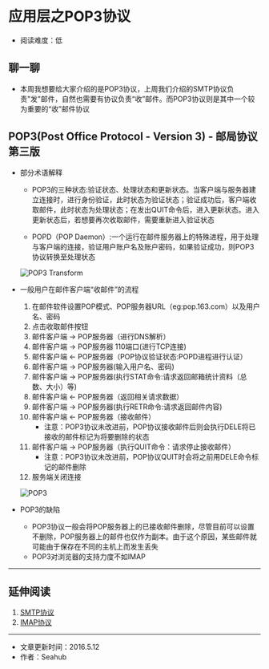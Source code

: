 # 应用层之POP3协议
* 阅读难度：低

## 聊一聊
* 本周我想要给大家介绍的是POP3协议，上周我们介绍的SMTP协议负责"发"邮件，自然也需要有协议负责“收”邮件。而POP3协议则是其中一个较为重要的“收”邮件协议

## POP3(Post Office Protocol - Version 3) - 邮局协议第三版
* 部分术语解释
	* POP3的三种状态:验证状态、处理状态和更新状态。当客户端与服务器建立连接时，进行身份验证，此时状态为验证状态；验证成功后，客户端收取邮件，此时状态为处理状态；在发出QUIT命令后，进入更新状态。进入更新状态后，若想要再次收取邮件，需要重新进入验证状态
	
	* POPD（POP Daemon）:一个运行在邮件服务器上的特殊进程，用于处理与客户端的连接，验证用户账户名及账户密码，如果验证成功，则POP3协议转换至处理状态
	
 	![POP3 Transform](https://github.com/SeaHub/BlogOfComputerNetwork/blob/master/res/POP3transform.jpg?raw=true)
 
* 一般用户在邮件客户端“收邮件”的流程
	1. 在邮件软件设置POP模式、POP服务器URL（eg:pop.163.com）以及用户名、密码
	2. 点击收取邮件按钮
	3. 邮件客户端 -> POP服务器（进行DNS解析）
	4. 邮件客户端 -> POP服务器 110端口(进行TCP连接)
	5. 邮件客户端 <- POP服务器（POP协议验证状态:POPD进程进行认证）
	6. 邮件客户端 -> POP服务器(输入用户名、密码)
	7. 邮件客户端 -> POP服务器(执行STAT命令:请求返回邮箱统计资料（总数、大小）等)
	8. 邮件客户端 <- POP服务器（返回相关请求数据）
	9. 邮件客户端 -> POP服务器(执行RETR命令:请求返回邮件内容)
	10. 邮件客户端 <- POP服务器（接收邮件）
		* 注意：POP3协议未改进前，POP协议接收邮件后则会执行DELE将已接收的邮件标记为将要删除的状态
	11. 邮件客户端 -> POP服务器（执行QUIT命令：请求停止接收邮件）
		* 注意：POP3协议未改进前，POP协议QUIT时会将之前用DELE命令标记的邮件删除
	12. 服务端关闭连接
 	
 	![POP3](https://github.com/SeaHub/BlogOfComputerNetwork/blob/master/res/POP3.png?raw=true)
		
 	
* POP3的缺陷
	* POP3协议一般会将POP服务器上的已接收邮件删除，尽管目前可以设置不删除，POP服务器上的邮件也仅作为副本。由于这个原因，某些邮件就可能由于保存在不同的主机上而发生丢失
	* POP3对浏览器的支持力度不如IMAP
		 
---
## 延伸阅读
1. [SMTP协议](https://github.com/SeaHub/BlogOfComputerNetwork/blob/master/link/000A.md)
2. [IMAP协议](https://github.com/SeaHub/BlogOfComputerNetwork/blob/master/link/000E.md)

---

* 文章更新时间：2016.5.12
* 作者：Seahub
